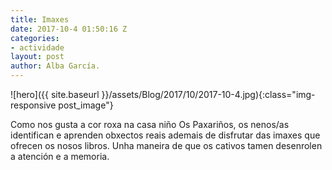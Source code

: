 ```yaml
---
title: Imaxes
date: 2017-10-4 01:50:16 Z
categories:
- actividade
layout: post
author: Alba García.
---
```


![hero]({{ site.baseurl }}/assets/Blog/2017/10/2017-10-4.jpg){:class="img-responsive post_image"}
<br>

Como nos gusta a cor roxa na casa niño Os Paxariños, os nenos/as identifican e aprenden obxectos reais ademais de disfrutar das imaxes que ofrecen os nosos libros. Unha maneira de que os cativos tamen desenrolen a atención e a memoria.